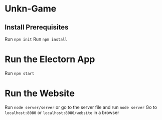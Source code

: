 # Unkn-Game

## Install Prerequisites
Run `npm init`
Run `npm install`

# Run the Electorn App
Run `npm start`

# Run the Website
Run `node server/server` or go to the server file and run `node server`
Go to `localhost:8080` or `localhost:8080/website` in a browser